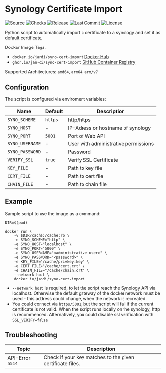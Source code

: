 # Synology Certificate Import

[![Source](https://badgen.net/badge/icon/Source?icon=github&label)](https://github.com/jan-di/syno-cert-import)
[![Checks](https://badgen.net/github/checks/jan-di/syno-cert-import)](https://github.com/jan-di/syno-cert-import/actions/workflows/build-docker-image.yml)
[![Release](https://badgen.net/github/release/jan-di/syno-cert-import/stable)](https://github.com/jan-di/syno-cert-import/releases)
[![Last Commit](https://badgen.net/github/last-commit/jan-di/syno-cert-import/main)](https://github.com/jan-di/syno-cert-import/commits/main)
[![License](https://badgen.net/github/license/jan-di/syno-cert-import)](https://github.com/jan-di/syno-cert-import/blob/main/LICENSE)

Python script to automatically import a certificate to a synology and set it as default certificate.

Docker Image Tags:

- `docker.io/jandi/syno-cert-import` [Docker Hub](https://hub.docker.com/r/jandi/syno-cert-import)
- `ghcr.io/jan-di/syno-cert-import` [GitHub Container Registry](https://github.com/jan-di/syno-cert-import/pkgs/container/syno-cert-import)

Supported Architectures: `amd64`, `arm64`, `arm/v7`

## Configuration

The script is configured via enviroment variables:

Name | Default | Description
--- | --- | ---
`SYNO_SCHEME` | `https` | http/https
`SYNO_HOST` | - | IP-Adress or hostname of synology
`SYNO_PORT` | `5001` | Port of Web API
`SYNO_USERNAME` | - | User with administrative permissions
`SYNO_PASSWORD` | - | Password
`VERIFY_SSL` | `true` | Verify SSL Certificate
`KEY_FILE` | - | Path to key file
`CERT_FILE` | - | Path to cert file
`CHAIN_FILE` | - | Path to chain file

## Example

Sample script to use the image as a command:

```shell
DIR=$(pwd)

docker run \
    -v $DIR/cache:/cache:ro \
    -e SYNO_SCHEME="http" \
    -e SYNO_HOST="localhost" \
    -e SYNO_PORT="5000" \
    -e SYNO_USERNAME="<administrative user>" \
    -e SYNO_PASSWORD="<password>" \
    -e KEY_FILE="/cache/privkey.key" \
    -e CERT_FILE="/cache/cert.crt" \
    -e CHAIN_FILE="/cache/chain.crt" \
    --network host \
    docker.io/jandi/syno-cert-import
```
- `--network host` is required, to let the script reach the Synology API via localhost. Otherwise the default gateway of the docker network must be used - this address could change, when the network is recreated.
- You could connect via `https/5001`, but the script will fail if the current certificate is not valid. When the script runs locally on the synology, http is recommended. Alternatively, you could disable ssl verification with `SSL_VERIFY=false`

## Troubleshooting

Topic | Description
--- | ---
API-Error `5514` | Check if your key matches to the given certificate files.